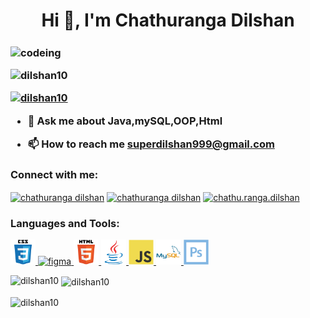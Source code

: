 <h1 align="center">Hi 👋, I'm Chathuranga Dilshan</h1>
<h3 A Student Of IJSE(Institute of Software Engineering)BSc(Hons)in computer Science-GDSE59</h3>
<img align= "center" alt="codeing" width="400px" src="https://encrypted-tbn0.gstatic.com/images?q=tbn:ANd9GcRuRdE21Ae68ExFO3LX9xNk_5l-fsW4pMQKHQ&usqp=CAU">

<p align="left"> <img src="https://komarev.com/ghpvc/?username=dilshan10&label=Profile%20views&color=0e75b6&style=flat" alt="dilshan10" /> </p>

<p align="left"> <a href="https://github.com/ryo-ma/github-profile-trophy"><img src="https://github-profile-trophy.vercel.app/?username=dilshan10" alt="dilshan10" /></a> </p>

- 💬 Ask me about **Java,mySQL,OOP,Html**

- 📫 How to reach me **superdilshan999@gmail.com**

<h3 align="left">Connect with me:</h3>
<p align="left">
<a href="https://www.linkedin.com/in/chathuranga-dilshan-9a709a244/" target="blank"><img align="center" src="https://raw.githubusercontent.com/rahuldkjain/github-profile-readme-generator/master/src/images/icons/Social/linked-in-alt.svg" alt="chathuranga dilshan" height="30" width="40" /></a>
<a href="https://www.facebook.com/dilshan.chathuranga.75436/" target="blank"><img align="center" src="https://raw.githubusercontent.com/rahuldkjain/github-profile-readme-generator/master/src/images/icons/Social/facebook.svg" alt="chathuranga dilshan" height="30" width="40" /></a>
<a href="https://instagram.com/chathu.ranga.dilshan" target="blank"><img align="center" src="https://raw.githubusercontent.com/rahuldkjain/github-profile-readme-generator/master/src/images/icons/Social/instagram.svg" alt="chathu.ranga.dilshan" height="30" width="40" /></a>
</p>

<h3 align="left">Languages and Tools:</h3>
<p align="left"> <a href="https://www.w3schools.com/css/" target="_blank" rel="noreferrer"> <img src="https://raw.githubusercontent.com/devicons/devicon/master/icons/css3/css3-original-wordmark.svg" alt="css3" width="40" height="40"/> </a> <a href="https://www.figma.com/" target="_blank" rel="noreferrer"> <img src="https://www.vectorlogo.zone/logos/figma/figma-icon.svg" alt="figma" width="40" height="40"/> </a> <a href="https://www.w3.org/html/" target="_blank" rel="noreferrer"> <img src="https://raw.githubusercontent.com/devicons/devicon/master/icons/html5/html5-original-wordmark.svg" alt="html5" width="40" height="40"/> </a> <a href="https://www.java.com" target="_blank" rel="noreferrer"> <img src="https://raw.githubusercontent.com/devicons/devicon/master/icons/java/java-original.svg" alt="java" width="40" height="40"/> </a> <a href="https://developer.mozilla.org/en-US/docs/Web/JavaScript" target="_blank" rel="noreferrer"> <img src="https://raw.githubusercontent.com/devicons/devicon/master/icons/javascript/javascript-original.svg" alt="javascript" width="40" height="40"/> </a> <a href="https://www.mysql.com/" target="_blank" rel="noreferrer"> <img src="https://raw.githubusercontent.com/devicons/devicon/master/icons/mysql/mysql-original-wordmark.svg" alt="mysql" width="40" height="40"/> </a> <a href="https://www.photoshop.com/en" target="_blank" rel="noreferrer"> <img src="https://raw.githubusercontent.com/devicons/devicon/master/icons/photoshop/photoshop-line.svg" alt="photoshop" width="40" height="40"/> </a> </p>

<p><img align="left" src="https://github-readme-stats.vercel.app/api/top-langs?username=dilshan10&show_icons=true&locale=en&layout=compact" alt="dilshan10" /></p>

<p>&nbsp;<img align="center" src="https://github-readme-stats.vercel.app/api?username=dilshan10&show_icons=true&locale=en" alt="dilshan10" /></p>

<p><img align="center" src="https://github-readme-streak-stats.herokuapp.com/?user=dilshan10&" alt="dilshan10" /></p>

